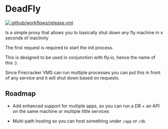 # DeadFly

[![.github/workflows/release.yml](https://github.com/andreimc/deadfly/actions/workflows/release.yml/badge.svg)](https://github.com/andreimc/deadfly/actions/workflows/release.yml)

Is a simple proxy that allows you to basically shut down any fly machine in x seconds of inactivity

The first request is required to start the init process.

This is designed to be used in conjunction with fly.io, hence the name of this :).

Since Firecracker VMS can run multiple processes you can put this in front of any service and it will shut down based on requests.

## Roadmap

* Add enhanced support for multiple apps, so you can run a DB + an API on the same machine or multiple little services

* Multi-path hosting so you can host something under `/app` or `/db`